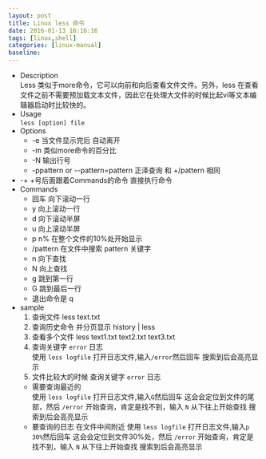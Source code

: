 ```yaml
---
layout: post
title: Linux less 命令
date: 2016-01-13 16:16:16
tags: [linux,shell]
categories: [linux-manual]
baseline:
---
```


- Description<br>
Less 类似于more命令，它可以向前和向后查看文件文件。另外，less 在查看文件之前不需要预加载文本文件，因此它在处理大文件的时候比起vi等文本编辑器启动时比较快的。
- Usage<br>
`less [option] file`
- Options
  - -e 当文件显示完后 自动离开
  - -m 类似more命令的百分比
  - -N 输出行号
  - -ppattern or --pattern=pattern 正泽查询 和 +/pattern 相同
 - -+ +号后面跟着Commands的命令 直接执行命令
- Commands
  - 回车 向下滚动一行
  - y 向上滚动一行
  - d 向下滚动半屏
  - u 向上滚动半屏
  - p n% 在整个文件的10%处开始显示
  - /pattern 在文件中搜索 pattern 关键字
  - n 向下查找
  - N 向上查找
  - g 跳到第一行
  - G 跳到最后一行
  - 退出命令是 q
- sample
  1. 查询文件
  less text.txt
  2. 查询历史命令 并分页显示
  history | less
  3. 查看多个文件
  less text1.txt text2.txt text3.txt
  4. 查询关键字 `error` 日志<br>
  使用 `less logfile` 打开日志文件,输入`/error`然后回车 搜索到后会高亮显示
  5. 文件比较大的时候 查询关键字 `error` 日志<br>
    - 需要查询最近的<br>
    使用 `less logfile` 打开日志文件,输入`G`然后回车 这会会定位到文件的尾部，然后 `/error` 开始查询，肯定是找不到，输入 `N` 从下往上开始查找 搜索到后会高亮显示
    - 要查询的日志 在文件中间附近
    使用 `less logfile` 打开日志文件,输入`p 30%`然后回车 这会会定位到文件30%处，然后 `/error` 开始查询，肯定是找不到，输入 `N` 从下往上开始查找 搜索到后会高亮显示
